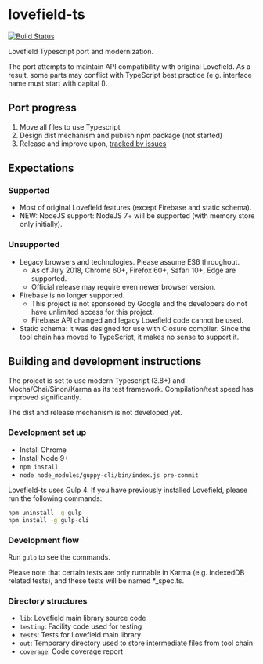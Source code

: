 # lovefield-ts
[![Build Status](https://travis-ci.org/arthurhsu/lovefield-ts.svg?branch=master)](
https://travis-ci.org/arthurhsu/lovefield-ts)

Lovefield Typescript port and modernization.

The port attempts to maintain API compatibility with original Lovefield. As a
result, some parts may conflict with TypeScript best practice (e.g. interface
name must start with capital I).

## Port progress

1. Move all files to use Typescript
2. Design dist mechanism and publish npm package (not started)
3. Release and improve upon, [tracked by issues](https://github.com/arthurhsu/lovefield-ts/issues?q=is%3Aissue+is%3Aopen+label%3Aenhancement)

## Expectations

### Supported

* Most of original Lovefield features (except Firebase and static schema).
* NEW: NodeJS support: NodeJS 7+ will be supported (with memory store only
  initially).

### Unsupported

* Legacy browsers and technologies. Please assume ES6 throughout.
  * As of July 2018, Chrome 60+, Firefox 60+, Safari 10+, Edge are supported.
  * Official release may require even newer browser version.
* Firebase is no longer supported.
  * This project is not sponsored by Google and the developers do not have
    unlimited access for this project.
  * Firebase API changed and legacy Lovefield code cannot be used.
* Static schema: it was designed for use with Closure compiler. Since the tool
  chain has moved to TypeScript, it makes no sense to support it.

## Building and development instructions

The project is set to use modern Typescript (3.8+) and Mocha/Chai/Sinon/Karma as
its test framework. Compilation/test speed has improved significantly.

The dist and release mechanism is not developed yet.

### Development set up

* Install Chrome
* Install Node 9+
* `npm install`
* `node node_modules/guppy-cli/bin/index.js pre-commit`

Lovefield-ts uses Gulp 4. If you have previously installed Lovefield, please run
the following commands:

```bash
npm uninstall -g gulp
npm install -g gulp-cli
```

### Development flow

Run `gulp` to see the commands.

Please note that certain tests are only runnable in Karma (e.g. IndexedDB
related tests), and these tests will be named *_spec.ts.

### Directory structures

* `lib`: Lovefield main library source code
* `testing`: Facility code used for testing
* `tests`: Tests for Lovefield main library
* `out`: Temporary directory used to store intermediate files from tool chain
* `coverage`: Code coverage report
